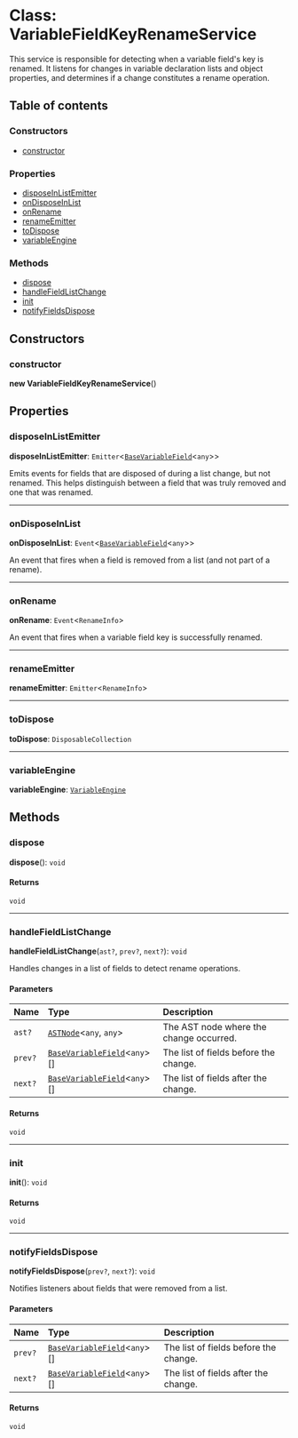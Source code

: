 # Class: VariableFieldKeyRenameService

This service is responsible for detecting when a variable field's key is renamed.
It listens for changes in variable declaration lists and object properties, and
determines if a change constitutes a rename operation.

## Table of contents

### Constructors

* [constructor](/auto-docs/variable-core/classes/VariableFieldKeyRenameService.md#constructor)

### Properties

* [disposeInListEmitter](/auto-docs/variable-core/classes/VariableFieldKeyRenameService.md#disposeinlistemitter)
* [onDisposeInList](/auto-docs/variable-core/classes/VariableFieldKeyRenameService.md#ondisposeinlist)
* [onRename](/auto-docs/variable-core/classes/VariableFieldKeyRenameService.md#onrename)
* [renameEmitter](/auto-docs/variable-core/classes/VariableFieldKeyRenameService.md#renameemitter)
* [toDispose](/auto-docs/variable-core/classes/VariableFieldKeyRenameService.md#todispose)
* [variableEngine](/auto-docs/variable-core/classes/VariableFieldKeyRenameService.md#variableengine)

### Methods

* [dispose](/auto-docs/variable-core/classes/VariableFieldKeyRenameService.md#dispose)
* [handleFieldListChange](/auto-docs/variable-core/classes/VariableFieldKeyRenameService.md#handlefieldlistchange)
* [init](/auto-docs/variable-core/classes/VariableFieldKeyRenameService.md#init)
* [notifyFieldsDispose](/auto-docs/variable-core/classes/VariableFieldKeyRenameService.md#notifyfieldsdispose)

## Constructors

### constructor

**new VariableFieldKeyRenameService**()

## Properties

### disposeInListEmitter

**disposeInListEmitter**: `Emitter`<[`BaseVariableField`](/auto-docs/variable-core/classes/BaseVariableField.md)<`any`>>

Emits events for fields that are disposed of during a list change, but not renamed.
This helps distinguish between a field that was truly removed and one that was renamed.

***

### onDisposeInList

**onDisposeInList**: `Event`<[`BaseVariableField`](/auto-docs/variable-core/classes/BaseVariableField.md)<`any`>>

An event that fires when a field is removed from a list (and not part of a rename).

***

### onRename

**onRename**: `Event`<`RenameInfo`>

An event that fires when a variable field key is successfully renamed.

***

### renameEmitter

**renameEmitter**: `Emitter`<`RenameInfo`>

***

### toDispose

**toDispose**: `DisposableCollection`

***

### variableEngine

**variableEngine**: [`VariableEngine`](/auto-docs/variable-core/classes/VariableEngine.md)

## Methods

### dispose

**dispose**(): `void`

#### Returns

`void`

***

### handleFieldListChange

**handleFieldListChange**(`ast?`, `prev?`, `next?`): `void`

Handles changes in a list of fields to detect rename operations.

#### Parameters

| Name | Type | Description |
| :------ | :------ | :------ |
| `ast?` | [`ASTNode`](/auto-docs/variable-core/classes/ASTNode.md)<`any`, `any`> | The AST node where the change occurred. |
| `prev?` | [`BaseVariableField`](/auto-docs/variable-core/classes/BaseVariableField.md)<`any`>\[] | The list of fields before the change. |
| `next?` | [`BaseVariableField`](/auto-docs/variable-core/classes/BaseVariableField.md)<`any`>\[] | The list of fields after the change. |

#### Returns

`void`

***

### init

**init**(): `void`

#### Returns

`void`

***

### notifyFieldsDispose

**notifyFieldsDispose**(`prev?`, `next?`): `void`

Notifies listeners about fields that were removed from a list.

#### Parameters

| Name | Type | Description |
| :------ | :------ | :------ |
| `prev?` | [`BaseVariableField`](/auto-docs/variable-core/classes/BaseVariableField.md)<`any`>\[] | The list of fields before the change. |
| `next?` | [`BaseVariableField`](/auto-docs/variable-core/classes/BaseVariableField.md)<`any`>\[] | The list of fields after the change. |

#### Returns

`void`
